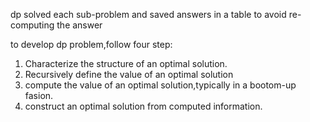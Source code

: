 dp solved each sub-problem and saved answers in a table to avoid re-computing the answer

to develop dp problem,follow four step:
1. Characterize the structure of an optimal solution.
2. Recursively define the value of an optimal solution
3. compute the value of an  optimal solution,typically in a bootom-up fasion.
4. construct an optimal solution from computed information.